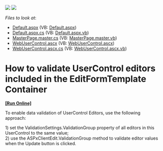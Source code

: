<!-- default badges list -->
[![](https://img.shields.io/badge/Open_in_DevExpress_Support_Center-FF7200?style=flat-square&logo=DevExpress&logoColor=white)](https://supportcenter.devexpress.com/ticket/details/E245)
[![](https://img.shields.io/badge/📖_How_to_use_DevExpress_Examples-e9f6fc?style=flat-square)](https://docs.devexpress.com/GeneralInformation/403183)
<!-- default badges end -->
<!-- default file list -->
*Files to look at*:

* [Default.aspx](./CS/TestGridViewSite81/Default.aspx) (VB: [Default.aspx](./VB/TestGridViewSite81/Default.aspx))
* [Default.aspx.cs](./CS/TestGridViewSite81/Default.aspx.cs) (VB: [Default.aspx.vb](./VB/TestGridViewSite81/Default.aspx.vb))
* [MasterPage.master.cs](./CS/TestGridViewSite81/MasterPage.master.cs) (VB: [MasterPage.master.vb](./VB/TestGridViewSite81/MasterPage.master.vb))
* [WebUserControl.ascx](./CS/TestGridViewSite81/WebUserControl.ascx) (VB: [WebUserControl.ascx](./VB/TestGridViewSite81/WebUserControl.ascx))
* [WebUserControl.ascx.cs](./CS/TestGridViewSite81/WebUserControl.ascx.cs) (VB: [WebUserControl.ascx.vb](./VB/TestGridViewSite81/WebUserControl.ascx.vb))
<!-- default file list end -->
# How to validate UserControl editors included in the EditFormTemplate Container
<!-- run online -->
**[[Run Online]](https://codecentral.devexpress.com/e245/)**
<!-- run online end -->


<p>To enable data validation of UserControl Editors, use the following approach:</p><p>1)  set the ValidationSettings.ValidationGroup property of all editors in this UserControl to the same value;<br />
2)  use the ASPxClientEdit.ValidationGroup method to validate editor values when the Update button is clicked.</p>

<br/>


